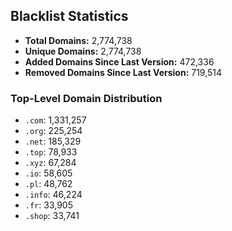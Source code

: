 ## Blacklist Statistics

- **Total Domains:** 2,774,738
- **Unique Domains:** 2,774,738
- **Added Domains Since Last Version:** 472,336
- **Removed Domains Since Last Version:** 719,514

### Top-Level Domain Distribution

-  `.com`: 1,331,257
-  `.org`: 225,254
-  `.net`: 185,329
-  `.top`: 78,933
-  `.xyz`: 67,284
-  `.io`: 58,605
-  `.pl`: 48,762
-  `.info`: 46,224
-  `.fr`: 33,905
-  `.shop`: 33,741
